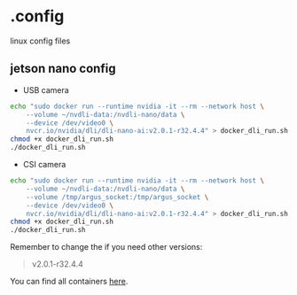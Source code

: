 # .config
linux config files


## jetson nano config
- USB camera
```bash
echo "sudo docker run --runtime nvidia -it --rm --network host \
    --volume ~/nvdli-data:/nvdli-nano/data \
    --device /dev/video0 \
    nvcr.io/nvidia/dli/dli-nano-ai:v2.0.1-r32.4.4" > docker_dli_run.sh
chmod +x docker_dli_run.sh
./docker_dli_run.sh
```

- CSI camera
```bash
echo "sudo docker run --runtime nvidia -it --rm --network host \
    --volume ~/nvdli-data:/nvdli-nano/data \
    --volume /tmp/argus_socket:/tmp/argus_socket \
    --device /dev/video0 \
    nvcr.io/nvidia/dli/dli-nano-ai:v2.0.1-r32.4.4" > docker_dli_run.sh
chmod +x docker_dli_run.sh
./docker_dli_run.sh
```
Remember to change the <tag> if you need other versions:
  > v2.0.1-r32.4.4
  
  You can find all containers [here](https://ngc.nvidia.com/catalog/containers/nvidia:dli:dli-nano-ai).
